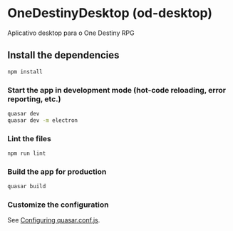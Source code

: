 # OneDestinyDesktop (od-desktop)

Aplicativo desktop para o One Destiny RPG

## Install the dependencies

```bash
npm install
```

### Start the app in development mode (hot-code reloading, error reporting, etc.)

```bash
quasar dev
quasar dev -m electron
```

### Lint the files

```bash
npm run lint
```

### Build the app for production

```bash
quasar build
```

### Customize the configuration

See [Configuring quasar.conf.js](https://quasar.dev/quasar-cli/quasar-conf-js).
